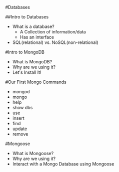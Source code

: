 #Databases

##Intro to Databases

* What is a database?  
    * A Collection of information/data  
    * Has an interface  
* SQL(relational) vs. NoSQL(non-relational)  

#Intro to MongoDB  
* What is MongoDB?  
* Why are we using it?  
* Let's Install It!  

#Our First Mongo Commands  

* mongod  
* mongo  
* help  
* show dbs  
* use  
* insert  
* find  
* update  
* remove  

#Mongoose

* What is Mongoose?  
* Why are we using it?  
* Interact with a Mongo Database using Mongoose  

